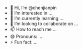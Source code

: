 - 👋 Hi, I’m @chenjianpin
- 👀 I’m interested in ...
- 🌱 I’m currently learning ...
- 💞️ I’m looking to collaborate on ...
- 📫 How to reach me ...
- 😄 Pronouns: ...
- ⚡ Fun fact: ...

<!---
chenjianpin/chenjianpin is a ✨ special ✨ repository because its `README.md` (this file) appears on your GitHub profile.
You can click the Preview link to take a look at your changes.
--->
